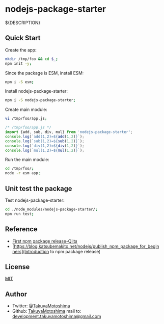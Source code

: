 # nodejs-package-starter

${DESCRIPTION}

<!-- ## Usage
```js

```
 -->


## Quick Start

Create the app:
```sh
mkdir /tmp/foo && cd $_;
npm init -y;
```

Since the package is ESM, install ESM:
```sh
npm i -S esm;
```

Install nodejs-package-starter:
```sh
npm i -S nodejs-package-starter;
```

Create main module: 
```sh
vi /tmp/foo/app.js;
```

```js
/* /tmp/foo/app.js */
import {add, sub, div, mul} from 'nodejs-package-starter';
console.log(`add(1,2)=${add(1,2)}`);
console.log(`sub(1,2)=${sub(1,2)}`);
console.log(`div(1,2)=${div(1,2)}`);
console.log(`mul(1,2)=${mul(1,2)}`);
```

Run the main module: 
```sh
cd /tmp/foo/;
node -r esm app;
```

<!-- ## Demo -->


## Unit test the package

Test nodejs-package-starter:
```sh
cd ./node_modules/nodejs-package-starter/;
npm run test;
```


## Reference
- [First npm package release-Qiita](https://qiita.com/TsutomuNakamura/items/f943e0490d509f128ae2#%E5%B1%A5%E6%AD%B4)
- [https://blog.katsubemakito.net/nodejs/publish_npm_package_for_beginners](Introduction to npm package release)


## License

[MIT](LICENSE.txt)



## Author
- Twitter: [@TakuyaMotoshima](https://twitter.com/taaaaaaakuya)
- Github: [TakuyaMotoshima](https://github.com/takuya-motoshima)
mail to: development.takuyamotoshima@gmail.com